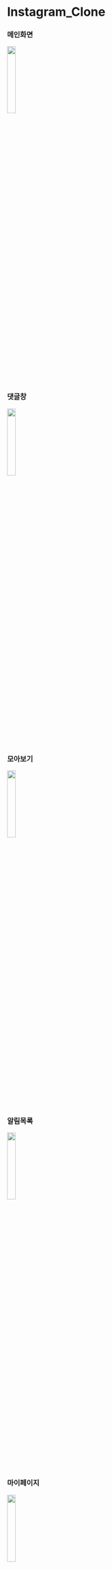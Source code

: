 # Instagram_Clone


### 메인화면
<img width="20%" src="https://user-images.githubusercontent.com/63222036/149623969-406dedec-97e2-4c5e-8c6b-04e0f47f7967.png"/>

### 댓글창
<img width="20%" src="https://user-images.githubusercontent.com/63222036/149624075-395d05dc-86bc-4227-8637-245017415e36.png"/>

### 모아보기
<img width="20%" src="https://user-images.githubusercontent.com/63222036/149624110-633c0732-eb54-4119-a6f6-6a3967ce4c93.png"/>

### 알림목록
<img width="20%" src="https://user-images.githubusercontent.com/63222036/149624140-8012bef9-e1fb-4758-94f3-66973c02427c.png"/>

### 마이페이지
<img width="20%" src="https://user-images.githubusercontent.com/63222036/149624172-7f4b559f-f05f-48a2-aa2f-efa025750e84.png"/>

### 다른유저페이지
<img width="20%" src="https://user-images.githubusercontent.com/63222036/149624310-719b78d6-5b69-4d9f-ac1b-931f38c8410b.png"/>

### 팔로우요청알림

### DM

### 게시글 작성
<img width="20%" src="https://user-images.githubusercontent.com/63222036/149624284-63b6be4d-120e-45b5-86ae-d497d2bd7dc7.png"/>
